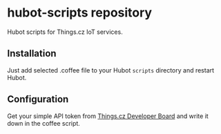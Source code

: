 # hubot-scripts repository

Hubot scripts for Things.cz IoT services.

## Installation

Just add selected .coffee file to your Hubot `scripts` directory and restart Hubot.

## Configuration

Get your simple API token from [Things.cz Developer Board](http://developer.things.cz) and write it down in the coffee script.